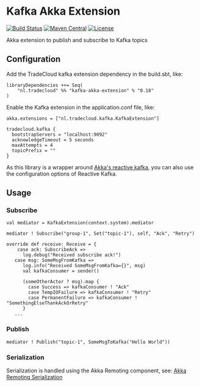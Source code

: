 # Kafka Akka Extension
[![Build Status](https://travis-ci.org/tradecloud/kafka-akka-extension.svg?branch=master)](https://travis-ci.org/tradecloud/kafka-akka-extension) [![Maven Central](https://maven-badges.herokuapp.com/maven-central/nl.tradecloud/kafka-akka-extension_2.12/badge.svg)](https://maven-badges.herokuapp.com/maven-central/nl.tradecloud/kafka-akka-extension_2.12) [![License](http://img.shields.io/:license-mit-blue.svg)](http://doge.mit-license.org)

Akka extension to publish and subscribe to Kafka topics

## Configuration

Add the TradeCloud kafka extension dependency in the build.sbt, like:
```
libraryDependencies ++= Seq(
    "nl.tradecloud" %% "kafka-akka-extension" % "0.18"
)
```

Enable the Kafka extension in the application.conf file, like:
```
akka.extensions = ["nl.tradecloud.kafka.KafkaExtension"]

tradecloud.kafka {
  bootstrapServers = "localhost:9092"
  acknowledgeTimeout = 5 seconds
  maxAttempts = 4
  topicPrefix = ""
}
```

As this library is a wrapper around [Akka's reactive kafka](https://github.com/akka/reactive-kafka), you can also use the configuration options of Reactive Kafka.

## Usage

### Subscribe
```
val mediator = KafkaExtension(context.system).mediator

mediator ! Subscribe("group-1", Set("topic-1"), self, "Ack", "Retry")

override def receive: Receive = {
    case ack: SubscribeAck =>
      log.debug("Received subscribe ack!")
   case msg: SomeMsgFromKafka =>
      log.info("Received SomeMsgFromKafka={}", msg)
      val kafkaConsumer = sender()
      
      (someOtherActor ? msg).map {
        case Success => kafkaConsumer ! "Ack"
        case TempIOFailure => kafkaConsumer ! "Retry"
        case PermanentFailure => kafkaConsumer ! "SomethingElseThankAckOrRetry"
      }
   ...
```

### Publish
```
mediator ! Publish("topic-1", SomeMsgToKafka("Hello World"))
```

### Serialization

Serialization is handled using the Akka Remoting component, see: 
[Akka Remoting Serialization](http://doc.akka.io/docs/akka/current/scala/remoting.html#Serialization)
